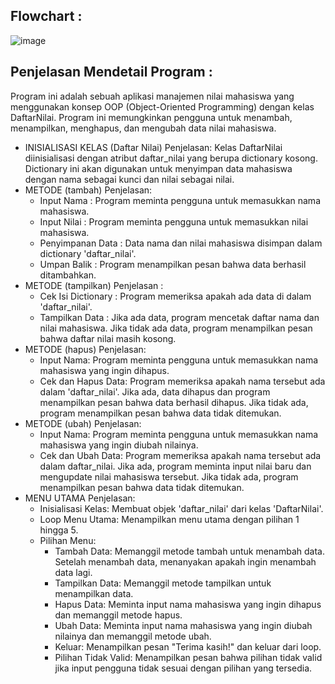 Flowchart :
-
![image](https://github.com/user-attachments/assets/c9906a30-5a1b-458e-bcc3-0873aa5dddae)

Penjelasan Mendetail Program : 
-
Program ini adalah sebuah aplikasi manajemen nilai mahasiswa yang menggunakan konsep OOP (Object-Oriented Programming) dengan kelas DaftarNilai. Program ini memungkinkan pengguna untuk menambah, menampilkan, menghapus, dan mengubah data nilai mahasiswa. 
 - INISIALISASI KELAS (Daftar Nilai)
   Penjelasan: Kelas DaftarNilai diinisialisasi dengan atribut daftar_nilai yang berupa dictionary kosong. Dictionary ini akan digunakan untuk menyimpan data mahasiswa dengan nama sebagai kunci dan nilai sebagai nilai.
 - METODE (tambah)
   Penjelasan:
    - Input Nama : Program meminta pengguna untuk memasukkan nama mahasiswa.
    - Input Nilai : Program meminta pengguna untuk memasukkan nilai mahasiswa.
    - Penyimpanan Data : Data nama dan nilai mahasiswa disimpan dalam dictionary 'daftar_nilai'.
    - Umpan Balik : Program menampilkan pesan bahwa data berhasil ditambahkan.
 - METODE (tampilkan)
   Penjelasan :
    - Cek Isi Dictionary : Program memeriksa apakah ada data di dalam 'daftar_nilai'.
    - Tampilkan Data : Jika ada data, program mencetak daftar nama dan nilai mahasiswa. Jika tidak ada data, program menampilkan pesan bahwa daftar nilai masih kosong.
 - METODE (hapus)
   Penjelasan:
    - Input Nama: Program meminta pengguna untuk memasukkan nama mahasiswa yang ingin dihapus.
    - Cek dan Hapus Data: Program memeriksa apakah nama tersebut ada dalam 'daftar_nilai'. Jika ada, data dihapus dan program menampilkan pesan bahwa data berhasil dihapus. 
      Jika tidak ada, program menampilkan pesan bahwa data tidak ditemukan.
 - METODE (ubah)
   Penjelasan:
    - Input Nama: Program meminta pengguna untuk memasukkan nama mahasiswa yang ingin diubah nilainya.
    - Cek dan Ubah Data: Program memeriksa apakah nama tersebut ada dalam daftar_nilai. Jika ada, program meminta input nilai baru dan mengupdate nilai mahasiswa tersebut. 
      Jika tidak ada, program menampilkan pesan bahwa data tidak ditemukan.
 - MENU UTAMA
   Penjelasan:
    - Inisialisasi Kelas: Membuat objek 'daftar_nilai' dari kelas 'DaftarNilai'.
    - Loop Menu Utama: Menampilkan menu utama dengan pilihan 1 hingga 5.
    - Pilihan Menu:
       - Tambah Data: Memanggil metode tambah untuk menambah data. Setelah menambah data, menanyakan apakah ingin menambah data lagi.
       - Tampilkan Data: Memanggil metode tampilkan untuk menampilkan data.
       - Hapus Data: Meminta input nama mahasiswa yang ingin dihapus dan memanggil metode hapus.
       - Ubah Data: Meminta input nama mahasiswa yang ingin diubah nilainya dan memanggil metode ubah.
       - Keluar: Menampilkan pesan "Terima kasih!" dan keluar dari loop.
       - Pilihan Tidak Valid: Menampilkan pesan bahwa pilihan tidak valid jika input pengguna tidak sesuai dengan pilihan yang tersedia.
